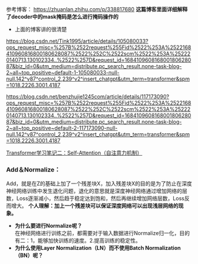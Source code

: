 参考博客：
https://zhuanlan.zhihu.com/p/338817680    **这篇博客里面详细解释了decoder中的mask掩码是怎么进行掩码操作的**

* 上面的博客讲的很清楚

https://blog.csdn.net/Tink1995/article/details/105080033?ops_request_misc=%257B%2522request%255Fid%2522%253A%2522168410960816800180628087%2522%252C%2522scm%2522%253A%252220140713.130102334..%2522%257D&request_id=168410960816800180628087&biz_id=0&utm_medium=distribute.pc_search_result.none-task-blog-2~all~top_positive~default-1-105080033-null-null.142^v87^control_2,239^v2^insert_chatgpt&utm_term=transformer&spm=1018.2226.3001.4187


https://blog.csdn.net/benzhujie1245com/article/details/117173090?ops_request_misc=%257B%2522request%255Fid%2522%253A%2522168410960816800180628087%2522%252C%2522scm%2522%253A%252220140713.130102334..%2522%257D&request_id=168410960816800180628087&biz_id=0&utm_medium=distribute.pc_search_result.none-task-blog-2~all~top_positive~default-2-117173090-null-null.142^v87^control_2,239^v2^insert_chatgpt&utm_term=transformer&spm=1018.2226.3001.4187  

[Transformer学习笔记二：Self-Attention（自注意力机制）](https://zhuanlan.zhihu.com/p/455399791)
### Add＆Normalize：

Add，就是在Z的基础上加了一个残差块X，加入残差块X的目的是为了防止在深度神经网络训练中发生退化问题，退化的意思就是深度神经网络通过增加网络的层数，Loss逐渐减小，然后趋于稳定达到饱和，然后再继续增加网络层数，Loss反而增大。
**个人理解：加上一个残差块可以保证深度网络可以出现浅层网络的现象。**

* **为什么要进行Normalize呢？**  
在神经网络进行训练之前，都需要对于输入数据进行Normalize归一化，目的有二：1，能够加快训练的速度。2.提高训练的稳定性。  
* **为什么使用Layer Normalization（LN）而不使用Batch Normalization（BN）呢？**

